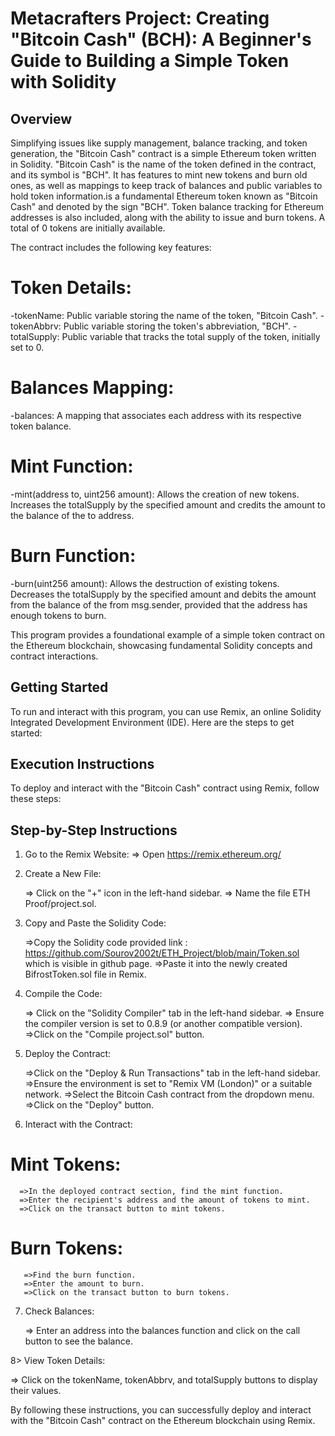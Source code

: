 # Metacrafters Project: Creating "Bitcoin Cash" (BCH): A Beginner's Guide to Building a Simple Token with Solidity

## Overview
Simplifying issues like supply management, balance tracking, and token generation, the "Bitcoin Cash" contract is a simple Ethereum token written in Solidity. 
"Bitcoin Cash" is the name of the token defined in the contract, and its symbol is "BCH". It has features to mint new tokens and burn old ones, as well as mappings to keep track of balances 
and public variables to hold token information.is a fundamental Ethereum token known as "Bitcoin Cash" and denoted by the sign "BCH". Token balance tracking for Ethereum addresses is also included, 
along with the ability to issue and burn tokens. A total of 0 tokens are initially available.

The contract includes the following key features:

# Token Details:
-tokenName: Public variable storing the name of the token, "Bitcoin Cash".
-tokenAbbrv: Public variable storing the token's abbreviation, "BCH".
-totalSupply: Public variable that tracks the total supply of the token, initially set to 0.

# Balances Mapping:
-balances: A mapping that associates each address with its respective token balance.

# Mint Function:
-mint(address to, uint256 amount): Allows the creation of new tokens. Increases the totalSupply by the specified amount and credits the amount to the balance of the to address.

# Burn Function:

-burn(uint256 amount): Allows the destruction of existing tokens. Decreases the totalSupply by the specified amount and debits the amount from the balance of the from msg.sender, 
provided that the address has enough tokens to burn.

This program provides a foundational example of a simple token contract on the Ethereum blockchain, showcasing fundamental Solidity concepts and contract interactions.

## Getting Started

To run and interact with this program, you can use Remix, an online Solidity Integrated Development Environment (IDE). 
Here are the steps to get started:

## Execution Instructions

To deploy and interact with the "Bitcoin Cash" contract using Remix, follow these steps:

## Step-by-Step Instructions

1. Go to the Remix Website:
   => Open https://remix.ethereum.org/
   
2. Create a New File:

   => Click on the "+" icon in the left-hand sidebar.
   => Name the file ETH Proof/project.sol.
   
3. Copy and Paste the Solidity Code:

   =>Copy the Solidity code provided link : https://github.com/Sourov2002t/ETH_Project/blob/main/Token.sol which is visible in github page.
   =>Paste it into the newly created BifrostToken.sol file in Remix.
   
4. Compile the Code:

   => Click on the "Solidity Compiler" tab in the left-hand sidebar.
   => Ensure the compiler version is set to 0.8.9 (or another compatible version).
   =>Click on the "Compile project.sol" button.
   
5. Deploy the Contract:

   =>Click on the "Deploy & Run Transactions" tab in the left-hand sidebar.
   =>Ensure the environment is set to "Remix VM (London)" or a suitable network.
   =>Select the Bitcoin Cash contract from the dropdown menu.
   =>Click on the "Deploy" button.
   
6. Interact with the Contract:

  # Mint Tokens:
      =>In the deployed contract section, find the mint function.
      =>Enter the recipient's address and the amount of tokens to mint.
      =>Click on the transact button to mint tokens.
      
  # Burn Tokens:
       =>Find the burn function.
       =>Enter the amount to burn.
       =>Click on the transact button to burn tokens.
       
7. Check Balances:

    => Enter an address into the balances function and click on the call button to see the balance.
   
8> View Token Details:

 => Click on the tokenName, tokenAbbrv, and totalSupply buttons to display their values.
 
By following these instructions, you can successfully deploy and interact with the "Bitcoin Cash" contract on the Ethereum blockchain using Remix.
